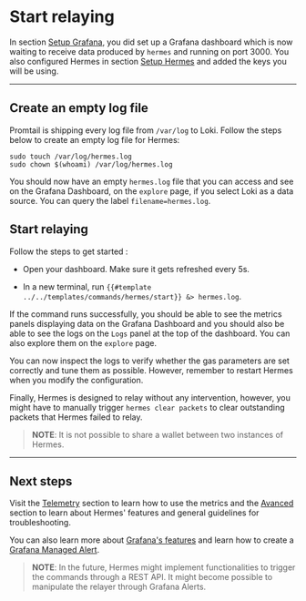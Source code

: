 # Start relaying

In section [Setup Grafana](./setup-grafana.md), you did set up a Grafana
dashboard which is now waiting to receive data produced by `hermes` and running
on port 3000. You also configured Hermes in section
[Setup Hermes](./setup-hermes.md) and added the keys you will be using.

***

## Create an empty log file

Promtail is shipping every log file from `/var/log` to Loki. Follow the steps
below to create an empty log file for Hermes:

```shell
sudo touch /var/log/hermes.log
sudo chown $(whoami) /var/log/hermes.log
```

You should now have an empty `hermes.log` file that you can access and see on
the Grafana Dashboard, on the `explore` page, if you select Loki as a data
source. You can query the label `filename=hermes.log`.

## Start relaying

Follow the steps to get started :

*   Open your dashboard. Make sure it gets refreshed every 5s.

*   In a new terminal, run
    `{{#template ../../templates/commands/hermes/start}} &> hermes.log`.

If the command runs successfully, you should be able to see the metrics panels
displaying data on the Grafana Dashboard and you should also be able to see the
logs on the `Logs` panel at the top of the dashboard. You can also explore them
on the `explore` page.

You can now inspect the logs to verify whether the gas parameters are set
correctly and tune them as possible. However, remember to restart Hermes when
you modify the configuration.

Finally, Hermes is designed to relay without any intervention, however, you
might have to manually trigger `hermes clear packets` to clear outstanding
packets that Hermes failed to relay.

> **NOTE**: It is not possible to share a wallet between two instances of
> Hermes.

***

## Next steps

Visit the [Telemetry](../../documentation/telemetry/index.md) section to learn
how to use the metrics and the [Avanced](../../advanced/index.md) section to
learn about Hermes' features and general guidelines for troubleshooting.

You can also learn more about
[Grafana's features](https://grafana.com/tutorials/grafana-fundamentals/) and
learn how to create a
[Grafana Managed Alert](https://grafana.com/docs/grafana/latest/alerting/alerting-rules/create-grafana-managed-rule/).

> **NOTE**: In the future, Hermes might implement functionalities to trigger the
> commands through a REST API. It might become possible to manipulate the
> relayer through Grafana Alerts.
